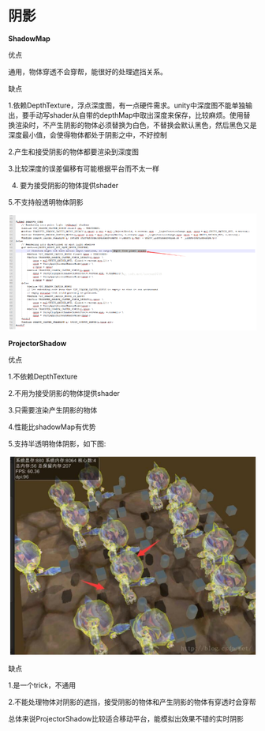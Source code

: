 # 阴影

**ShadowMap**

优点

通用，物体穿透不会穿帮，能很好的处理遮挡关系。

缺点

1.依赖DepthTexture，浮点深度图，有一点硬件需求。unity中深度图不能单独输出，要手动写shader从自带的depthMap中取出深度来保存，比较麻烦。使用替换渲染时，不产生阴影的物体必须替换为白色，不替换会默认黑色，然后黑色又是深度最小值，会使得物体都处于阴影之中，不好控制

2.产生和接受阴影的物体都要渲染到深度图

3.比较深度的误差偏移有可能根据平台而不太一样

4. 要为接受阴影的物体提供shader

5.不支持般透明物体阴影

![](../../.gitbook/assets/image%20%2856%29.png)

**ProjectorShadow**

优点

1.不依赖DepthTexture

2.不用为接受阴影的物体提供shader

3.只需要渲染产生阴影的物体

4.性能比shadowMap有优势

5.支持半透明物体阴影，如下图:

![](../../.gitbook/assets/image%20%2847%29.png)

缺点

1.是一个trick，不通用

2.不能处理物体对阴影的遮挡，接受阴影的物体和产生阴影的物体有穿透时会穿帮

总体来说ProjectorShadow比较适合移动平台，能模拟出效果不错的实时阴影

